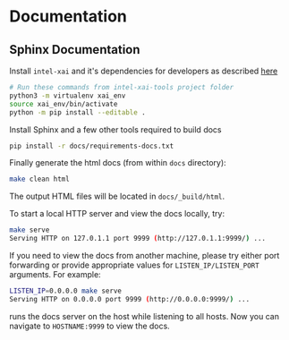 # Documentation

## Sphinx Documentation

Install `intel-xai` and it's dependencies for developers as described [here](/README.md##build-and-install)
```bash
# Run these commands from intel-xai-tools project folder
python3 -m virtualenv xai_env
source xai_env/bin/activate
python -m pip install --editable .
```

Install Sphinx and a few other tools required to build docs
```bash
pip install -r docs/requirements-docs.txt
```

Finally generate the html docs (from within `docs` directory):
```bash
make clean html
```

The output HTML files will be located in `docs/_build/html`.

To start a local HTTP server and view the docs locally, try:
```bash
make serve
Serving HTTP on 127.0.1.1 port 9999 (http://127.0.1.1:9999/) ...
```

If you need to view the docs from another machine, please try either port forwarding or
provide appropriate values for `LISTEN_IP/LISTEN_PORT` arguments.
For example:
```bash
LISTEN_IP=0.0.0.0 make serve
Serving HTTP on 0.0.0.0 port 9999 (http://0.0.0.0:9999/) ...
```

runs the docs server on the host while listening to all hosts.
Now you can navigate to `HOSTNAME:9999` to view the docs.
